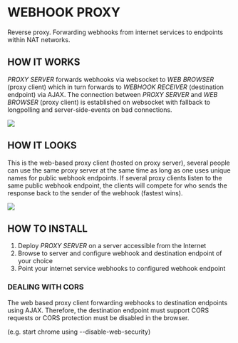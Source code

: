 # WEBHOOK PROXY
Reverse proxy. Forwarding webhooks from internet services to endpoints within NAT networks.

## HOW IT WORKS
*PROXY SERVER* forwards webhooks via websocket to *WEB BROWSER* (proxy client) which in turn forwards to *WEBHOOK RECEIVER* (destination endpoint) via AJAX. The connection between *PROXY SERVER* and *WEB BROWSER* (proxy client) is established on websocket with fallback to  longpolling and server-side-events on bad connections.

![](https://github.com/t0bb3/webhook-proxy/blob/master/overview.PNG)


## HOW IT LOOKS
This is the web-based proxy client (hosted on proxy server), several people can use the same proxy server at the same time as long as one uses unique names for public webhook endpoints. If several proxy clients listen to the same public webhook endpoint, the clients will compete for who sends the response back to the sender of the webhook (fastest wins).


![](https://github.com/t0bb3/webhook-proxy/blob/master/screenshot.PNG)


## HOW TO INSTALL
1. Deploy *PROXY SERVER* on a server accessible from the Internet
2. Browse to server and configure webhook and destination endpoint of your choice
3. Point your internet service webhooks to configured webhook endpoint


### DEALING WITH CORS
The web based proxy client forwarding webhooks to destination endpoints using AJAX. Therefore, the destination endpoint must support CORS requests or CORS protection must be disabled in the browser.

(e.g. start chrome using --disable-web-security)
